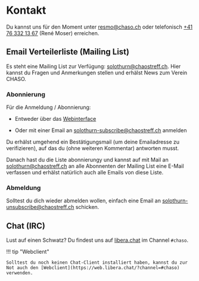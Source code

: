 # Kontakt

Du kannst uns für den Moment unter [resmo@chaso.ch](mailto:resmo@chaso.ch) oder telefonisch [+41 76 332 13 67](tel:+41763321367) (René Moser) erreichen.

## Email Verteilerliste (Mailing List)

Es steht eine Mailing List zur Verfügung: [solothurn@chaostreff.ch](mailto:solothurn@chaostreff.ch). Hier kannst du Fragen und Anmerkungen stellen und erhälst News zum Verein CHASO.

### Abonnierung

Für die Anmeldung / Abonnierung:

- Entweder über das [Webinterface](https://lists.chaostreff.ch/postorius/lists/solothurn.chaostreff.ch/)

- Oder mit einer Email an [solothurn-subscribe@chaostreff.ch](mailto:solothurn-subscribe@chaostreff.ch) anmelden

Du erhälst umgehend ein Bestätigungsmail (um deine Emailadresse zu verifizieren), auf das du (ohne weiteren Kommentar) antworten musst.

Danach hast du die Liste abonnierungy und kannst auf mit Mail an [solothurn@chaostreff.ch](mailto:solothurn@chaostreff.ch) an alle Abonnenten der Mailing List eine E-Mail verfassen und erhälst natürlich auch alle Emails von diese Liste.


### Abmeldung

Solltest du dich wieder abmelden wollen, einfach eine Email an [solothurn-unsubscribe@chaostreff.ch](mailto:solothurn-unsubscribe@chaostreff.ch) schicken.

## Chat (IRC)

Lust auf einen Schwatz? Du findest uns auf [libera.chat](https://libera.chat) im Channel `#chaso`.

!!! tip "Webclient"

    Solltest du noch keinen Chat-Client installiert haben, kannst du zur Not auch den [Webclient](https://web.libera.chat/?channel=#chaso) verwenden.
